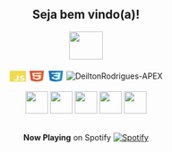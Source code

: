 <div align="center">
<h2> Seja bem vindo(a)!</h2> <img height="50" width="60" src="https://camo.githubusercontent.com/ff34dc3095186fe3529d7766637a9bb7dfb634fb5ed33fdc34e98de1c381db06/68747470733a2f2f7777772e6d75636b6962752e64652f77702d636f6e74656e742f75706c6f6164732f323031382f31302f4f63746f6361742e706e67"  >
<div style="display: inline_block"><br>
  <img align="center" alt="DeiltonRodrigues-Js" height="20" width="30" src="https://raw.githubusercontent.com/devicons/devicon/master/icons/javascript/javascript-plain.svg">
  <img align="center" alt="DeiltonRodrigues-HTML" height="20" width="30" src="https://raw.githubusercontent.com/devicons/devicon/master/icons/html5/html5-original.svg">
  <img align="center" alt="DeiltonRodrigues-CSS" height="20" width="30" src="https://raw.githubusercontent.com/devicons/devicon/master/icons/css3/css3-original.svg">
  <img align="center" alt="DeiltonRodrigues-APEX" height="20" width="30" src="https://encrypted-tbn0.gstatic.com/images?q=tbn:ANd9GcRFeSrulYoNAePi9YSCIrCEIibJqgF0_QCP1w&usqp=CAU">
  
</div>
 </div>
</br>

 <div align="center">
  <a href="https://www.youtube.com/channel/UC7zg2jrvZoZBMApxnGz7fHQ" target="_blank"><img src="https://i.redd.it/3d-youtube-logo-full-video-on-my-channel-v0-ituve6xk0apa1.png?width=1920&format=png&auto=webp&s=c4b090ae1e20b8d1877e4cdf6fb29fe216ed84ce" target="_blank" width="40" height="40"></a>
  <a href="https://www.instagram.com/deiltonrodriguesdrawings/" target="_blank"><img src="https://cdn.pixabay.com/photo/2022/01/26/23/18/instagram-6970242_960_720.jpg" target="_blank" width="40" height="40"></a> 
  <a href = "mailto:deiltonrodrigues@gmail.com"><img src="https://i.pinimg.com/1200x/bd/4f/e2/bd4fe2b3f6f3c9c20eb371b53d6d02c9.jpg" target="_blank" width="40" height="40"></a>
  <a href="https://www.linkedin.com/in/deilton-rodrigues-b8a433140/" target="_blank"><img src="https://wallpapers.com/images/hd/linkedin-background-ca8mfbsf2jxdlxjx.jpg" target="_blank" width="40" height="40"></a> 
  <a href="https://www.salesforce.com/trailblazer/deiltonrodrigues/" target="_blank"><img src="https://www.awsquality.com/wp-content/uploads/2017/07/Trailhead-e1577700066737.jpg" target="_blank" width="40" height="40"></a> 
</div>
</br>

<div align="center">

**Now Playing** on Spotify
[![Spotify](https://novatorem-esp75gar1-deiltonrodrigues1s-projects.vercel.app/api/spotify)](https://open.spotify.com/user/DeiltonRodrigues)
  

